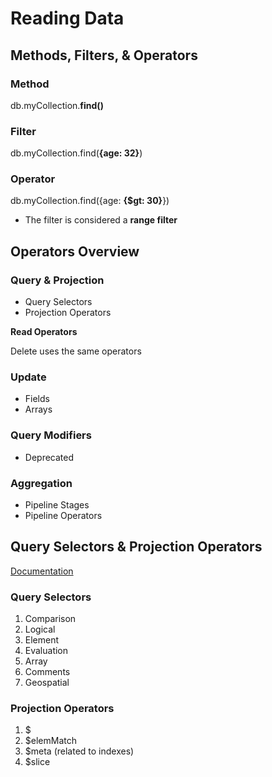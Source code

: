 # Reading Data

## Methods, Filters, & Operators

### Method

db.myCollection.**find()**

### Filter

db.myCollection.find(**{age: 32}**)

### Operator

db.myCollection.find({age: **{$gt: 30}**})
- The filter is considered a **range filter**

## Operators Overview

### Query & Projection

- Query Selectors 
- Projection Operators

**Read Operators**

Delete uses the same operators

### Update

- Fields
- Arrays

### Query Modifiers

- Deprecated

### Aggregation

- Pipeline Stages
- Pipeline Operators

## Query Selectors & Projection Operators

[Documentation](https://docs.mongodb.com/manual/reference/operator/query/)

### Query Selectors

1. Comparison
1. Logical
1. Element
1. Evaluation
1. Array
1. Comments
1. Geospatial

### Projection Operators

1. $
1. $elemMatch
1. $meta (related to indexes)
1. $slice